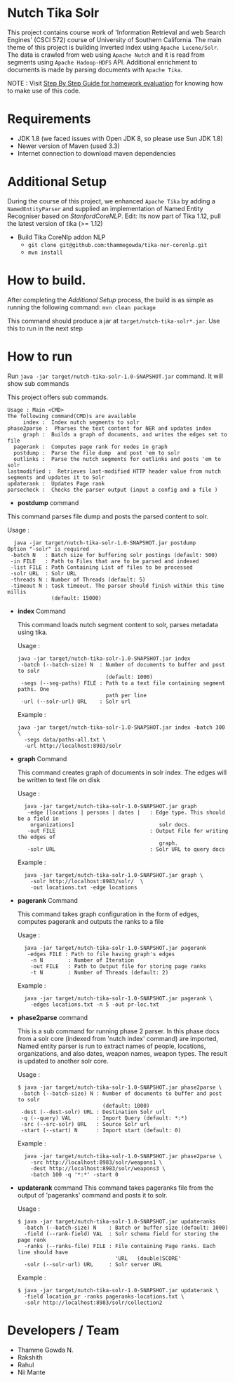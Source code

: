 Nutch Tika Solr
================

This project contains course work of 'Information Retrieval and web Search Engines' (CSCI 572) 
course of University of Southern California.
The main theme of this project is building inverted index using `Apache Lucene/Solr`. The data is crawled from web
using `Apache Nutch` and it is read from segments using `Apache Hadoop-HDFS` API.
Additional enrichment to documents is made by parsing documents with `Apache Tika`.

NOTE : Visit [Step By Step Guide for homework evaluation](./step-by-step.txt) for knowing how to make use of this code.


# Requirements 
+ JDK 1.8  (we faced issues with Open JDK 8, so please use Sun JDK 1.8)
+ Newer version of Maven (used 3.3)
+ Internet connection to download maven dependencies

# Additional Setup 
During the course of this project, we enhanced `Apache Tika` by adding a `NamedEntityParser` and supplied an
implementation of Named Entity Recogniser based on _StanfordCoreNLP_.  Edit: Its now part of Tika 1.12, pull the latest version of tika (>= 1.12)

+ Build Tika CoreNlp addon NLP
  + `git clone git@github.com:thammegowda/tika-ner-corenlp.git`
  + `mvn install`

# How to build.

After completing the _Additional Setup_ process, the build is as simple as running the following command:
 `mvn clean package`

 This command should produce a jar at `target/nutch-tika-solr*.jar`. Use this to run in the next step

# How to run

Run `java -jar target/nutch-tika-solr-1.0-SNAPSHOT.jar` command. It will show sub commands

This project offers sub commands.

  ```
Usage : Main <CMD>
The following command(CMD)s are available
       index :  Index nutch segments to solr
 phase2parse :  Pharses the text content for NER and updates index
       graph :  Builds a graph of documents, and writes the edges set to file 
    pagerank :  Computes page rank for nodes in graph
    postdump :  Parse the file dump  and post 'em to solr 
    outlinks :  Parse the nutch segments for outlinks and posts 'em to solr
lastmodified :  Retrieves last-modified HTTP header value from nutch segments and updates it to Solr
  updaterank :  Updates Page rank
  parsecheck :  Checks the parser output (input a config and a file )

  ```
  
  + **postdump** command

  This command parses file dump and posts the parsed content to solr.

Usage : 
  ```
    java -jar target/nutch-tika-solr-1.0-SNAPSHOT.jar postdump
  Option "-solr" is required
   -batch N   : Batch size for buffering solr postings (default: 500)
   -in FILE   : Path to Files that are to be parsed and indexed
   -list FILE : Path Containing List of files to be processed
   -solr URL  : Solr URL
   -threads N : Number of Threads (default: 5)
   -timeout N : task timeout. The parser should finish within this time millis
                (default: 15000)
  ```

  + **index** Command

    This command loads nutch segment content to solr, parses metadata using tika.

    Usage :
    ```
    java -jar target/nutch-tika-solr-1.0-SNAPSHOT.jar index
     -batch (--batch-size) N  : Number of documents to buffer and post to solr
                                (default: 1000)
     -segs (--seg-paths) FILE : Path to a text file containing segment paths. One
                                path per line
     -url (--solr-url) URL    : Solr url
    ```

    Example :
    ```
    java -jar target/nutch-tika-solr-1.0-SNAPSHOT.jar index -batch 300 \
      -segs data/paths-all.txt \
      -url http://localhost:8983/solr
    ```

  + **graph** Command

    This command creates graph of documents in solr index. The edges will be written to text file on disk

    Usage :
    ```
      java -jar target/nutch-tika-solr-1.0-SNAPSHOT.jar graph
       -edge [locations | persons | dates |   : Edge type. This should be a field in
        organizations]                           solr docs.
       -out FILE                              : Output File for writing the edges of
                                                 graph.
       -solr URL                              : Solr URL to query docs
    ```

    Example :
    ```
      java -jar target/nutch-tika-solr-1.0-SNAPSHOT.jar graph \
        -solr http://localhost:8983/solr/  \
        -out locations.txt -edge locations
    ```
  + **pagerank** Command

      This command takes graph configuration in the form of edges, computes pagerank and outputs the ranks
       to a file

    Usage :
    ```
      java -jar target/nutch-tika-solr-1.0-SNAPSHOT.jar pagerank
       -edges FILE : Path to file having graph's edges
        -n N        : Number of Iteration
        -out FILE   : Path to Output file for storing page ranks
        -t N        : Number of Threads (default: 2)
    ```

    Example :
    ```
      java -jar target/nutch-tika-solr-1.0-SNAPSHOT.jar pagerank \
        -edges locations.txt -n 5 -out pr-loc.txt
    ```

  + **phase2parse** command

    This is a sub command for running phase 2 parser. In this phase docs from a
    solr core (indexed from 'nutch index' command) are imported, Named entity parser is run to extract
    names of people, locations, organizations, and also dates, weapon names, weapon types. The result is
    updated to another solr core.

    Usage :
    ```
    $ java -jar target/nutch-tika-solr-1.0-SNAPSHOT.jar phase2parse \
     -batch (--batch-size) N : Number of documents to buffer and post to solr
                               (default: 1000)
     -dest (--dest-solr) URL : Destination Solr url
     -q (--query) VAL        : Import Query (default: *:*)
     -src (--src-solr) URL   : Source Solr url
     -start (--start) N      : Import start (default: 0)
    ```

    Example :
    ```
      java -jar target/nutch-tika-solr-1.0-SNAPSHOT.jar phase2parse \
        -src http://localhost:8983/solr/weapons1 \
        -dest http://localhost:8983/solr/weapons3 \
        -batch 100 -q '*:*' -start 0
    ```
  + **updaterank** command
    This command takes pageranks file from the output of 'pageranks' command and posts it to solr.

    Usage :
      ```
      $ java -jar target/nutch-tika-solr-1.0-SNAPSHOT.jar updateranks
        -batch (--batch-size) N    : Batch or buffer size (default: 1000)
        -field (--rank-field) VAL  : Solr schema field for storing the page rank
        -ranks (--ranks-file) FILE : File containing Page ranks. Each line should have
                                     'URL	(double)SCORE'
        -solr (--solr-url) URL     : Solr server URL
      ```
    Example :
    ```
    $ java -jar target/nutch-tika-solr-1.0-SNAPSHOT.jar updaterank \
      -field location_pr -ranks pageranks-locations.txt \
      -solr http://localhost:8983/solr/collection2
    ```


# Developers / Team
+ Thamme Gowda N.
+ Rakshith
+ Rahul
+ Nii Mante
